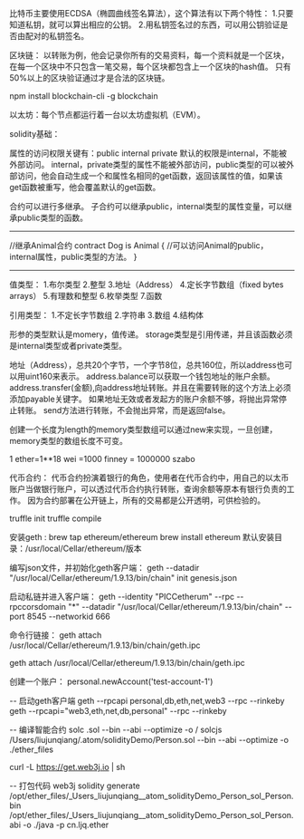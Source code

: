 比特币主要使用ECDSA（椭圆曲线签名算法），这个算法有以下两个特性：
1.只要知道私钥，就可以算出相应的公钥。
2.用私钥签名过的东西，可以用公钥验证是否由配对的私钥签名。

区块链：
以转账为例，他会记录你所有的交易资料，每一个资料就是一个区块，在每一个区块中不只包含一笔交易，每个区块都包含上一个区块的hash值。
只有50%以上的区块验证通过才是合法的区块链。

npm install blockchain-cli -g
blockchain

以太坊：每个节点都运行着一台以太坊虚拟机（EVM）。

solidity基础：

属性的访问权限关键有：public internal private
默认的权限是internal，不能被外部访问。
internal，private类型的属性不能被外部访问，public类型的可以被外部访问，他会自动生成一个和属性名相同的get函数，返回该属性的值，如果该get函数被重写，他会覆盖默认的get函数。

合约可以进行多继承。
子合约可以继承public，internal类型的属性变量，可以继承public类型的函数。

-------------------
//继承Animal合约
contract Dog is Animal {
  //可以访问Animal的public，internal属性，public类型的方法。
}

-------------------

值类型：
1.布尔类型
2.整型
3.地址（Address）
4.定长字节数组（fixed bytes arrays）
5.有理数和整型
6.枚举类型
7.函数

引用类型：
1.不定长字节数组
2.字符串
3.数组
4.结构体

形参的类型默认是momery，值传递。
storage类型是引用传递，并且该函数必须是internal类型或者private类型。

地址（Address），总共20个字节，一个字节8位，总共160位，所以address也可以用uint160来表示。
address.balance可以获取一个钱包地址的账户余额。
address.transfer(金额),向address地址转账。并且在需要转账的这个方法上必须添加payable关键字。
如果地址无效或者发起方的账户余额不够，将抛出异常停止转账。
send方法进行转账，不会抛出异常，而是返回false。

创建一个长度为length的memory类型数组可以通过new来实现，一旦创建，memory类型的数组长度不可变。

1 ether=1**18 wei =1000 finney = 1000000 szabo

代币合约：
代币合约扮演着银行的角色，使用者在代币合约中，用自己的以太币账户当做银行账户，可以透过代币合约执行转账，查询余额等原本有银行负责的工作。
因为合约部署在公开链上，所有的交易都是公开透明，可供检验的。

truffle init
truffle compile 

安装geth :
brew tap ethereum/ethereum
brew install ethereum
默认安装目录：/usr/local/Cellar/ethereum/版本

编写json文件，并初始化geth客户端：
geth --datadir "/usr/local/Cellar/ethereum/1.9.13/bin/chain" init genesis.json

启动私链并进入客户端：
geth --identity "PICCetherum" --rpc --rpccorsdomain "*" --datadir "/usr/local/Cellar/ethereum/1.9.13/bin/chain" --port 8545 --networkid 666

命令行链接：
geth attach /usr/local/Cellar/ethereum/1.9.13/bin/chain/geth.ipc

geth attach /usr/local/Cellar/ethereum/1.9.13/bin/chain/geth.ipc

创建一个账户：
personal.newAccount('test-account-1')

-- 启动geth客户端
geth --rpcapi personal,db,eth,net,web3 --rpc --rinkeby
geth --rpcapi="web3,eth,net,db,personal" --rpc --rinkeby

-- 编译智能合约
solc <contract>.sol --bin --abi --optimize -o <output-dir>/
solcjs /Users/liujunqiang/.atom/solidityDemo/Person.sol --bin --abi --optimize -o ./ether_files

curl -L https://get.web3j.io | sh

-- 打包代码
web3j solidity generate /opt/ether_files/_Users_liujunqiang__atom_solidityDemo_Person_sol_Person.bin  /opt/ether_files/_Users_liujunqiang__atom_solidityDemo_Person_sol_Person.abi -o ./java -p cn.ljq.ether
